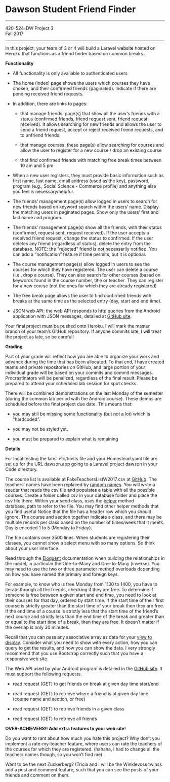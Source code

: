 # Dawson Student Friend Finder #
---
420-524-DW Project 3 <br/>
Fall 2017 <br/>

---

In this project, your team of 3 or 4 will build a Laravel website hosted
on Heroku that functions as a friend finder based on common breaks.

**Functionality**

-   All functionality is only available to authenticated users

-   The home (index) page shows the users which courses they have
    chosen, and their confirmed friends (paginated). Indicate if there
    are pending received friend requests.

-   In addition, there are links to pages:

    -   that manage friends: page(s) that show all the user’s friends
        with a status (confirmed friends, friend request sent, friend
        request received). It allows searching for new friends and
        allows the user to send a friend request, accept or reject
        received friend requests, and to unfriend friends.

    -   that manage courses: these page(s) allow searching for courses
        and allow the user to register for a new course / drop an
        existing course

    -   that find confirmed friends with matching free break times
        between 10 am and 5 pm

-   When a new user registers, they must provide basic information such
    as first name, last name, email address (used as the key), password,
    program (e.g., Social Science - Commerce profile) and anything else
    you feel is necessary/helpful.

-   The friends’ management page(s) allow logged in users to search for
    new friends based on keyword search within the users’ name. Display
    the matching users in paginated pages. Show only the users’ first
    and last name and program.

-   The friends’ management page(s) show all the friends, with their
    status (confirmed, request sent, request received). If the user
    accepts a received friend request, change the status to confirmed.
    If the user deletes any friend (regardless of status), delete the
    entry from the database. NOTE: the “rejected” friend is not
    necessarily notified. You can add a “notification” feature if time
    permits, but it is optional.

-   The course management page(s) allow logged in users to see the
    courses for which they have registered. The user can delete a course
    (i.e., drop a course). They can also search for other courses (based
    on keywords found in the course number, title or teacher. They can
    register for a new course (not the ones for which they are already
    registered)

-   The free break page allows the user to find confirmed friends with
    breaks at the same time as the selected entry (day, start and end
    time).

-   JSON web API: the web API responds to http queries from the Android
    application with JSON messages, detailed at [GitHub
    site](https://github.com/dawsonCS-524PHP/FriendFinderStartDocs).

Your final project must be pushed onto Heroku. I will mark the master
branch of your team’s GitHub repository. If anyone commits late, I will
treat the project as late, so be careful!

**Grading**

Part of your grade will reflect how you are able to organize your work
and advance during the time that has been allocated. To that end, I have
created teams and private repositories on GitHub, and large portion of
your individual grade will be based on your commits and commit messages.
Procrastinators will be penalized, regardless of the final result.
Please be prepared to attend your scheduled lab session for spot checks.

There will be combined demonstrations on the last Monday of the semester
(during the common lab period with the Android course). These demos are
scheduled before the final project due date. This means that:

-   you may still be missing some functionality (but not a lot) which is
    “hardcoded”.

-   you may not be styled yet.

-   you must be prepared to explain what is remaining

**Details**

For local testing the labs’ etc/hosts file and your Homestead.yaml file
are set up for the URL dawson.app going to a Laravel project dawson in
your Code directory.

The course list is available at FakeTeachersListW2017.csv at
[GitHub](https://github.com/dawsonCS-524PHP/FriendFinderStartDocs). The
teachers’ names have been replaced by [random
names](http://listofrandomnames.com/). You will write a seeder that
reads the csv file and populates a table with all the possible courses.
Create a folder called csv in your database folder and place the csv
file there. Within your seed class, uses the
[helper](https://laravel.com/docs/5.5/helpers) method database\_path to
refer to the file. You may find other helper methods that you find
useful Notice that the file has a header row which you should ignore.
The course and section together indicate a class, and there may be
multiple records per class based on the number of times/week that it
meets. Day is encoded 1 to 5 (Monday to Friday).

The file contains over 3500 lines. When students are registering their
classes, you cannot show a select menu with so many options. So think
about your user interface.

Read through the
[Eloquent](https://laravel.com/docs/5.5/eloquent-relationships)
documentation when building the relationships in the model, in
particular the One-to-Many and One-to-Many (inverse). You may need to
use the two or three parameter method overloads depending on how you
have named the primary and foreign keys.

For example, to know who is free Monday from 1130 to 1400, you have to
iterate through all the friends, checking if they are free. To determine
if someone is free between a given start and end time, you need to look
at their courses for that day, ordered by start time. If the start time
of their first course is strictly greater than the start time of your
break then they are free. If the end time of a course is strictly less
that the start time of the friend’s next course and strictly less than
the end time of the break and greater than or equal to the start time of
a break, then they are free. It doesn’t matter if the overlap is only 30
minutes.

Recall that you can pass any associative array as data for your [view to
display](https://laravel.com/docs/5.5/views#passing-data-to-views).
Consider what you need to show with every action, how you can query to
get the results, and how you can show the data. I very strongly
recommend that you use Bootstrap correctly such that you have a
responsive web site.

The Web API used by your Android program is detailed in the [GitHub
site](https://github.com/dawsonCS-524PHP/FriendFinderStartDocs). It must
support the following requests.

-   read request (GET) to get friends on break at given day time
    start/end

-   read request (GET) to retrieve where a friend is at given day time
    (course name and section, or free)

-   read request (GET) to retrieve friends in a given class

-   read request (GET) to retrieve all friends

**OVER-ACHIEVERS!! Add extra features to your web site!**

Do you want to rant about how much you hate this project? Why don’t you
implement a rate-my-teacher feature, where users can rate the teachers
of the courses for which they are registered. (hahaha, I had to change
all the teachers names though, so you won’t find me)

Want to be the next Zuckerberg? (Tricia and I will be the Winklevoss
twins): add a post and comment feature, such that you can see the posts
of your friends and comment on them.